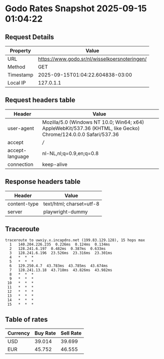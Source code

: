 # Godo Rates Snapshot 2025-09-15 01:04:22
## Request Details

| Property | Value |
|----------|-------|
| URL | https://www.godo.sr/nl/wisselkoersnoteringen/ |
| Method | GET |
| Timestamp | 2025-09-15T01:04:22.604838-03:00 |
| Local IP | 127.0.1.1 |
    
## Request headers table

| Header | Value |
|--------|-------|
| user-agent | Mozilla/5.0 (Windows NT 10.0; Win64; x64) AppleWebKit/537.36 (KHTML, like Gecko) Chrome/124.0.0.0 Safari/537.36 |
| accept | */* |
| accept-language | nl-NL,nl;q=0.9,en;q=0.8 |
| connection | keep-alive |

    
## Response headers table
| Header | Value |
|--------|-------|
| content-type | text/html; charset=utf-8 |
| server | playwright-dummy |

## Traceroute 

```
traceroute to uwxiy.x.incapdns.net (199.83.129.128), 15 hops max
  1   140.204.226.235  0.226ms  0.124ms  0.134ms 
  2   128.241.6.197  0.482ms  0.387ms  0.633ms 
  3   128.241.6.196  23.526ms  23.316ms  23.301ms 
  4   *  *  * 
  5   *  *  * 
  6   129.250.4.7  43.783ms  43.785ms  43.674ms 
  7   128.241.13.18  43.718ms  43.826ms  43.982ms 
  8   *  *  * 
  9   *  *  * 
 10   *  *  * 
 11   *  *  * 
 12   *  *  * 
 13   *  *  * 
 14   *  *  * 
 15   *  *  * 

```


## Table of rates

| Currency | Buy Rate | Sell Rate |
|----------|----------|-----------|
| USD | 39.014 | 39.699 |
| EUR | 45.752 | 46.555 |
